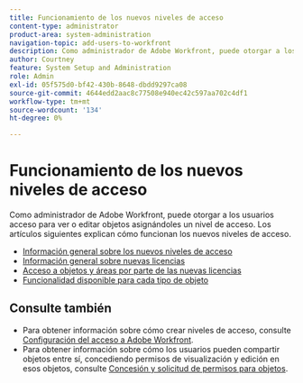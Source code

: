 ```yaml
---
title: Funcionamiento de los nuevos niveles de acceso
content-type: administrator
product-area: system-administration
navigation-topic: add-users-to-workfront
description: Como administrador de Adobe Workfront, puede otorgar a los usuarios acceso para ver o editar objetos asignándoles un nivel de acceso. Los artículos siguientes explican cómo funcionan los nuevos niveles de acceso.
author: Courtney
feature: System Setup and Administration
role: Admin
exl-id: 05f575d0-bf42-430b-8648-dbdd9297ca08
source-git-commit: 4644edd2aac8c77508e940ec42c597aa702c4df1
workflow-type: tm+mt
source-wordcount: '134'
ht-degree: 0%

---
```


# Funcionamiento de los nuevos niveles de acceso

Como administrador de Adobe Workfront, puede otorgar a los usuarios acceso para ver o editar objetos asignándoles un nivel de acceso. Los artículos siguientes explican cómo funcionan los nuevos niveles de acceso.

* [Información general sobre los nuevos niveles de acceso](/help/quicksilver/administration-and-setup/add-users/how-access-levels-work/access-level-overview.md)
* [Información general sobre nuevas licencias](/help/quicksilver/administration-and-setup/add-users/how-access-levels-work/licenses-overview.md)
* [Acceso a objetos y áreas por parte de las nuevas licencias](/help/quicksilver/administration-and-setup/add-users/how-access-levels-work/access-to-objects-areas-license-types.md)
* [Funcionalidad disponible para cada tipo de objeto](/help/quicksilver/administration-and-setup/add-users/how-access-levels-work/functionality-available-for-objects.md) <!--need to change name here or in legacy article -->

## Consulte también

* Para obtener información sobre cómo crear niveles de acceso, consulte [Configuración del acceso a Adobe Workfront](../../../administration-and-setup/add-users/configure-and-grant-access/configure-access.md).
* Para obtener información sobre cómo los usuarios pueden compartir objetos entre sí, concediendo permisos de visualización y edición en esos objetos, consulte [Concesión y solicitud de permisos para objetos](../../../workfront-basics/grant-and-request-access-to-objects/grant-and-request-access-to-objects.md).
